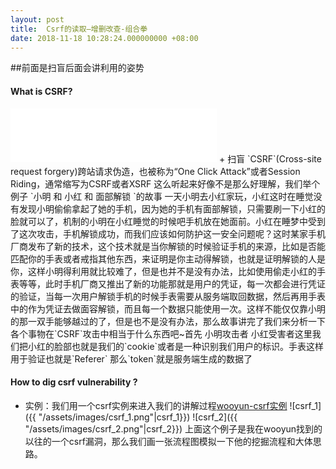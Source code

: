 ```yaml
---
layout: post
title:  Csrf的读取—增删改查-组合拳
date: 2018-11-18 10:28:24.000000000 +08:00
---
```

##前面是扫盲后面会讲利用的姿势
#### What is CSRF?
<iframe frameborder="no" border="0" marginwidth="0" marginheight="0" width="330" height="86" src="//music.163.com/outchain/player?type=2&id=554244265&auto=1&height=66"></iframe>
+	扫盲
`CSRF`(Cross-site request forgery)跨站请求伪造，也被称为“One Click Attack”或者Session Riding，通常缩写为CSRF或者XSRF
这么听起来好像不是那么好理解，我们举个例子
 `小明 和 小红 和 面部解锁 `的故事 
一天小明去小红家玩，小红这时在睡觉没有发现小明偷偷拿起了她的手机，因为她的手机有面部解锁，只需要刷一下小红的脸就可以了，机制的小明在小红睡觉的时候吧手机放在她面前。小红在睡梦中受到了这次攻击，手机解锁成功，而我们应该如何防护这一安全问题呢？这时某家手机厂商发布了新的技术，这个技术就是当你解锁的时候验证手机的来源，比如是否能匹配你的手表或者戒指其他东西，来证明是你主动得解锁，也就是证明解锁的人是你，这样小明得利用就比较难了，但是也并不是没有办法，比如使用偷走小红的手表等等，此时手机厂商又推出了新的功能那就是用户的凭证，每一次都会进行凭证的验证，当每一次用户解锁手机的时候手表需要从服务端取回数据，然后再用手表中的作为凭证去做面容解锁，而且每一个数据只能使用一次。这样不能仅仅靠小明的那一双手能够越过的了，但是也不是没有办法，那么故事讲完了我们来分析一下各个事物在`CSRF`攻击中相当于什么东西吧~首先 
小明攻击者 小红受害者这里我们把小红的脸部也就是我们的`cookie`或者是一种识别我们用户的标识。手表这样用于验证也就是`Referer` 那么`token`就是服务端生成的数据了

#### How to dig csrf vulnerability ?
+	实例：我们用一个csrf实例来进入我们的讲解过程[wooyun-csrf实例](http://www.anquan.us/static/bugs/wooyun-2015-0164067.html)
![csrf_1]({{ "/assets/images/csrf_1.png"|csrf_1}})
![csrf_2]({{ "/assets/images/csrf_2.png"|csrf_2}})
上面这个例子是我在wooyun找到的以往的一个csrf漏洞，那么我们画一张流程图模拟一下他的挖掘流程和大体思路。

